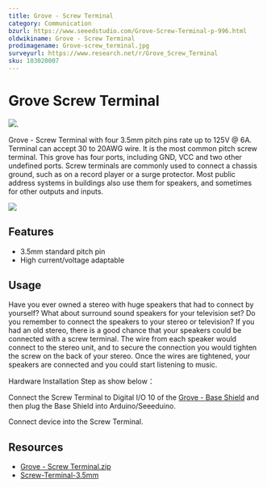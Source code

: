 ```yaml
---
title: Grove - Screw Terminal
category: Communication
bzurl: https://www.seeedstudio.com/Grove-Screw-Terminal-p-996.html
oldwikiname: Grove - Screw Terminal
prodimagename: Grove-screw_terminal.jpg
surveyurl: https://www.research.net/r/Grove_Screw_Terminal
sku: 103020007
---
```


# Grove Screw Terminal

![](https://github.com/SeeedDocument/Grove-Screw\_Terminal/raw/master/img/Grove-screw\_terminal.jpg).

Grove - Screw Terminal with four 3.5mm pitch pins rate up to 125V @ 6A. Terminal can accept 30 to 20AWG wire. It is the most common pitch screw terminal. This grove has four ports, including GND, VCC and two other undefined ports. Screw terminals are commonly used to connect a chassis ground, such as on a record player or a surge protector. Most public address systems in buildings also use them for speakers, and sometimes for other outputs and inputs.

[![](https://github.com/SeeedDocument/Seeed-WiKi/raw/master/docs/images/300px-Get\_One\_Now\_Banner-ragular.png)](https://www.seeedstudio.com/Grove-Screw-Terminal-p-996.html)

## Features

* 3.5mm standard pitch pin
* High current/voltage adaptable

## Usage

Have you ever owned a stereo with huge speakers that had to connect by yourself? What about surround sound speakers for your television set? Do you remember to connect the speakers to your stereo or television? If you had an old stereo, there is a good chance that your speakers could be connected with a screw terminal. The wire from each speaker would connect to the stereo unit, and to secure the connection you would tighten the screw on the back of your stereo. Once the wires are tightened, your speakers are connected and you could start listening to music.

Hardware Installation Step as show below：

Connect the Screw Terminal to Digital I/O 10 of the [Grove - Base Shield](https://app.gitbook.com/Stem-Base\_Shield) and then plug the Base Shield into Arduino/Seeeduino.

Connect device into the Screw Terminal.

## Resources

* [Grove - Screw Terminal.zip](https://github.com/SeeedDocument/Grove-Screw\_Terminal/raw/master/res/Grove-Screw\_Terminal.zip)
* [Screw-Terminal-3.5mm](https://github.com/SeeedDocument/Grove-Screw\_Terminal/raw/master/res/Screw-Terminal-3.5mm.pdf)
